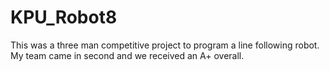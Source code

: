 # KPU_Robot8

This was a three man competitive project to program a line following robot. My team came in second and we received an A+ overall.
